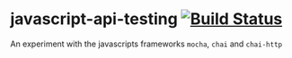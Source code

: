 # javascript-api-testing [![Build Status](https://travis-ci.org/sjansson/javascript-api-testing.png?branch=master)](https://travis-ci.org/sjansson/javascript-api-testing)

An experiment with the javascripts frameworks `mocha`, `chai` and `chai-http`
